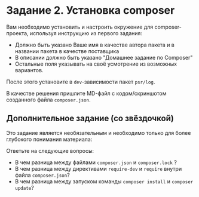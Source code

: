 # Задание 2. Установка composer

Вам необходимо установить и настроить окружение для composer-проекта, используя инструкцию из первого задания:
- Должно быть указано Ваше имя в качестве автора пакета и в названии пакета в качестве поставщика
- В описании должно быть указано "Домашнее задание по Composer"
- Остальные поля указывать на своё усмотрение из возможных вариантов.

После этого установите в `dev`-зависимости пакет `psr/log`.

В качестве решения пришлите MD-файл с кодом/скриншотом созданного файла `composer.json`.

## Дополнительное задание (со звёздочкой)

Это задание является необязательным и необходимо только для более глубокого понимания материала:

Ответьте на следующие вопросы:

- В чем разница между файлами `composer.json` и `composer.lock` ?
- В чем разница между директивами `require-dev` и `require` внутри файла `composer.json`?
- В чем разница между запуском команды `composer install` и `composer update`?